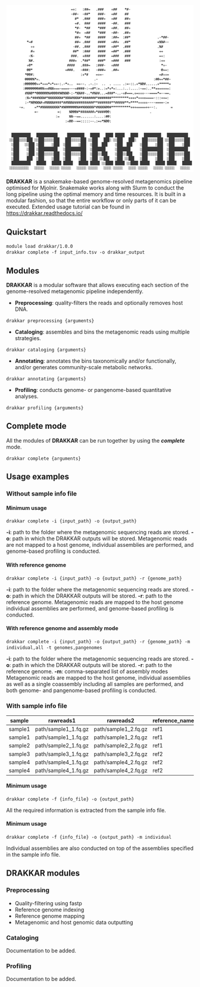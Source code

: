 ![alt text](drakkar.png "DRAKKAR by the AlberdiLab")

**DRAKKAR** is a snakemake-based genome-resolved metagenomics pipeline optimised for Mjolnir. Snakemake works along with Slurm to conduct the long pipeline using the optimal memory and time resources. It is built in a modular fashion, so that the entire workflow or only parts of it can be executed. Extended usage tutorial can be found in https://drakkar.readthedocs.io/

## Quickstart

```
module load drakkar/1.0.0
drakkar complete -f input_info.tsv -o drakkar_output
```

## Modules
**DRAKKAR** is a modular software that allows executing each section of the genome-resolved metagenomic pipeline independently.

* **Preprocessing**: quality-filters the reads and optionally removes host DNA.
```
drakkar preprocessing {arguments}
```
* **Cataloging**: assembles and bins the metagenomic reads using multiple strategies.
```
drakkar cataloging {arguments}
```
* **Annotating**: annotates the bins taxonomically and/or functionally, and/or generates community-scale metabolic networks.
```
drakkar annotating {arguments}
```
* **Profiling**: conducts genome- or pangenome-based quantitative analyses.
```
drakkar profiling {arguments}
```

## Complete mode
All the modules of **DRAKKAR** can be run together by using the ***complete*** mode.
```
drakkar complete {arguments}
```

## Usage examples

### Without sample info file

#### Minimum usage

```
drakkar complete -i {input_path} -o {output_path}
```

**-i**: path to the folder where the metagenomic sequencing reads are stored.
**-o**: path in which the DRAKKAR outputs will be stored.
Metagenomic reads are not mapped to a host genome, individual assemblies are performed, and genome-based profiling is conducted.

#### With reference genome

```
drakkar complete -i {input_path} -o {output_path} -r {genome_path}
```

**-i**: path to the folder where the metagenomic sequencing reads are stored.
**-o**: path in which the DRAKKAR outputs will be stored.
**-r**: path to the reference genome.
Metagenomic reads are mapped to the host genome individual assemblies are performed, and genome-based profiling is conducted.

#### With reference genome and assembly mode

```
drakkar complete -i {input_path} -o {output_path} -r {genome_path} -m individual,all -t genomes,pangenomes
```

**-i**: path to the folder where the metagenomic sequencing reads are stored.
**-o**: path in which the DRAKKAR outputs will be stored.
**-r**: path to the reference genome.
**-m**: comma-separated list of assembly modes
Metagenomic reads are mapped to the host genome, individual assemblies as well as a single coassembly including all samples are performed, and both genome- and pangenome-based profiling is conducted.

### With sample info file

|sample|rawreads1|rawreads2|reference_name|reference_path|assembly|
|---|---|---|---|---|---|
|sample1|path/sample1_1.fq.gz|path/sample1_2.fq.gz|ref1|path/ref1.fna|assembly1,all|
|sample1|path/sample1_1.fq.gz|path/sample1_2.fq.gz|ref1|path/ref1.fna|assembly1,all|
|sample2|path/sample2_1.fq.gz|path/sample2_2.fq.gz|ref1|path/ref1.fna|assembly2,all|
|sample3|path/sample3_1.fq.gz|path/sample3_2.fq.gz|ref2|path/ref2.fna|assembly2,all|
|sample4|path/sample4_1.fq.gz|path/sample4_2.fq.gz|ref2|path/ref2.fna|assembly2,all|
|sample4|path/sample4_1.fq.gz|path/sample4_2.fq.gz|ref2|path/ref2.fna|assembly2,all|

#### Minimum usage

```
drakkar complete -f {info_file} -o {output_path}
```
All the required information is extracted from the sample info file.

#### Minimum usage

```
drakkar complete -f {info_file} -o {output_path} -m individual
```
Individual assemblies are also conducted on top of the assemblies specified in the sample info file.


## DRAKKAR modules

### Preprocessing

- Quality-filtering using fastp
- Reference genome indexing
- Reference genome mapping
- Metagenomic and host genomic data outputting

### Cataloging

Documentation to be added.

### Profiling

Documentation to be added.
